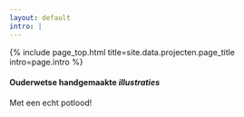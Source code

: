 ```yaml
---
layout: default
intro: |
---
```


{% include page_top.html 
   title=site.data.projecten.page_title 
   intro=page.intro 
%}

<div class="custom-section">

<h4>Ouderwetse handgemaakte <em>illustraties</em></h4>
<p>Met een echt potlood!</p>

  
</div>

